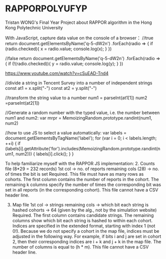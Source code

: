 # RAPPORPOLYUFYP
Tristan WONG's Final Year Project about RAPPOR algorithm in the Hong Kong Polytechnic University

With JavaScript, capture data value on the console of a browser：
//true return
document.getElementsByName('q-5-dW2n')
    .forEach(radio => {
        if (radio.checked){
            x = radio.value;
            console.log(x);
        }
})

//false return
document.getElementsByName('q-5-dW2n')
    .forEach(radio => {
        if (!(radio.checked)){
            y = radio.value;
            console.log(y);
        }
})


https://www.youtube.com/watch?v=cSuEAD-Tnd4


//divide a string in Tencent Survey into a number of independent strings
const at1 = x.split("-")
const at2 = y.split("-")

//transform the string value to a number
num1 = parseInt(at1[1])
num2 =parseInt(at2[1])

//Generate a random number with the typed value, i.e. the number between num1 and num2:
var mrpr = MemoizingRandom.prototype.randint(num1, num2)


//how to use JS to select a value automatically:
var labels = document.getElementsByTagName('label'); 
for (var i = 0; i < labels.length; ++i) { 
    if (labels[i].getAttribute('for').includes(MemoizingRandom.prototype.randint(num1, num2))) { 
        labels[i].click(); 
    }
}


To help familiarize myself with the RAPPOR JS implementation:
2. Counts file (8*29 = 232 records)
1st col -> no. of reports
remaining cols (28) -> no. of times the bit is set
Required. This file must have as many rows as cohorts. The first column contains the number of reports in the cohort. 
The remaining k columns specify the number of times the corresponding bit was set in all reports (in the corresponding cohort).
This file cannot have a CSV header line.

3. Map file
1st col -> strings
remaining cols -> which bit each string is hashed
cohorts -> 64 (given by the alg., not by the simulation website)
Required. The first column contains candidate strings. The remaining columns show which bit each string is hashed to within each cohort.
Indices are specified in the extended format, starting with index 1 (not 0!). 
Because we do not specify a cohort in the map file, indices must be adjusted in the following way. 
For example, if bits i and j are set in cohort 2, then their corresponding indices are i + k and j + k in the map file. 
The number of columns is equal to (h * m). This file cannot have a CSV header line.
```

